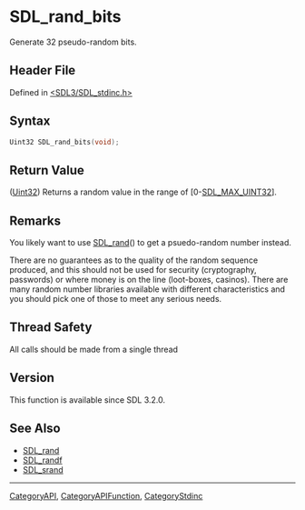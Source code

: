# SDL_rand_bits

Generate 32 pseudo-random bits.

## Header File

Defined in [<SDL3/SDL_stdinc.h>](https://github.com/libsdl-org/SDL/blob/main/include/SDL3/SDL_stdinc.h)

## Syntax

```c
Uint32 SDL_rand_bits(void);
```

## Return Value

([Uint32](Uint32)) Returns a random value in the range of
[0-[SDL_MAX_UINT32](SDL_MAX_UINT32)].

## Remarks

You likely want to use [SDL_rand](SDL_rand)() to get a psuedo-random number
instead.

There are no guarantees as to the quality of the random sequence produced,
and this should not be used for security (cryptography, passwords) or where
money is on the line (loot-boxes, casinos). There are many random number
libraries available with different characteristics and you should pick one
of those to meet any serious needs.

## Thread Safety

All calls should be made from a single thread

## Version

This function is available since SDL 3.2.0.

## See Also

- [SDL_rand](SDL_rand)
- [SDL_randf](SDL_randf)
- [SDL_srand](SDL_srand)






----
[CategoryAPI](CategoryAPI), [CategoryAPIFunction](CategoryAPIFunction), [CategoryStdinc](CategoryStdinc)

